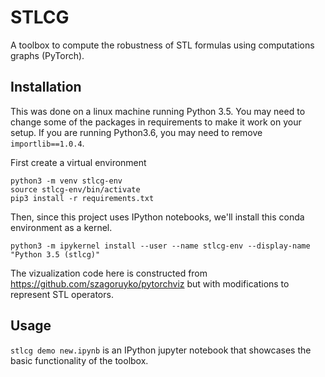 STLCG
======

A toolbox to compute the robustness of STL formulas using computations graphs (PyTorch).

## Installation
This was done on a linux machine running Python 3.5. You may need to change some of the packages in requirements to make it work on your setup. If you are running Python3.6, you may need to remove `importlib==1.0.4`.

First create a virtual environment
```
python3 -m venv stlcg-env
source stlcg-env/bin/activate
pip3 install -r requirements.txt
```
Then, since this project uses IPython notebooks, we'll install this conda environment as a kernel.
```
python3 -m ipykernel install --user --name stlcg-env --display-name "Python 3.5 (stlcg)"
```

The vizualization code here is constructed from https://github.com/szagoruyko/pytorchviz but with modifications to represent STL operators.


## Usage

`stlcg demo new.ipynb` is an IPython jupyter notebook that showcases the basic functionality of the toolbox.

